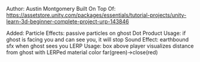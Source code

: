 Author: Austin Montgomery
Built On Top Of: https://assetstore.unity.com/packages/essentials/tutorial-projects/unity-learn-3d-beginner-complete-project-urp-143846

Added:
Particle Effects: passive particles on ghost
Dot Product Usage: if ghost is facing you and can see you, it will stop
Sound Effect: earthbound sfx when ghost sees you
LERP Usage: box above player visualizes distance from ghost with LERPed material color
far(green)->close(red)

